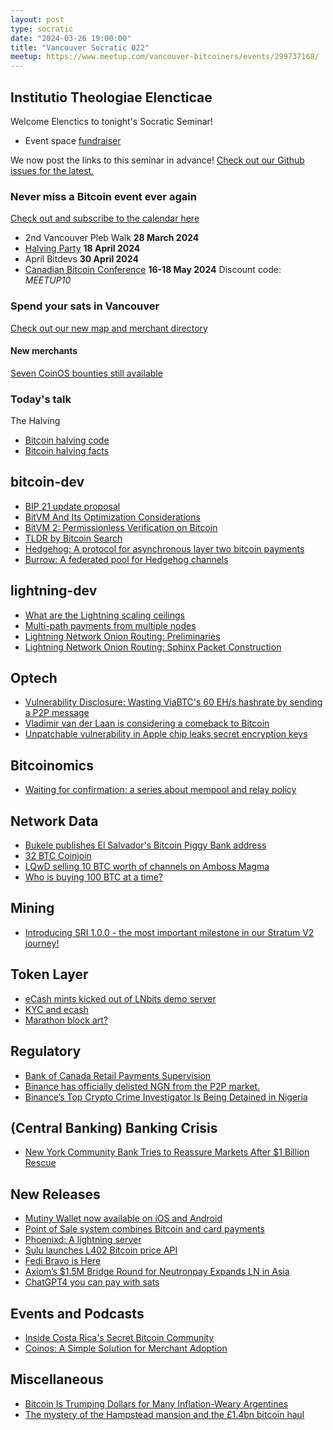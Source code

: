 ```yaml
---
layout: post
type: socratic
date: "2024-03-26 19:00:00"
title: "Vancouver Socratic 022"
meetup: https://www.meetup.com/vancouver-bitcoiners/events/299737168/
---
```


## Institutio Theologiae Elencticae

Welcome Elenctics to tonight's Socratic Seminar!

- Event space [fundraiser](https://we.encrypt.cash/apps/4SvV3UckoF4YgbkV24aLtx3cwjrn/crowdfund)

We now post the links to this seminar in advance! [Check out our Github issues for the latest.](https://github.com/VancouverBitdevs/VancouverBitdevs.github.io/issues)

### Never miss a Bitcoin event ever again

[Check out and subscribe to the calendar here](/calendar)

- 2nd Vancouver Pleb Walk **28 March 2024**
- [Halving Party](https://www.meetup.com/vancouver-bitcoiners/events/299220571/) **18 April 2024**
- April Bitdevs **30 April 2024**
- [Canadian Bitcoin Conference](https://canadianbitcoinconf.com/) **16-18 May 2024** Discount code: _MEETUP10_

### Spend your sats in Vancouver

[Check out our new map and merchant directory](/map)

#### New merchants

[Seven CoinOS bounties still available](https://coinos.io/bounties)

<!-- ### Today's talk -->

### Today's talk

The Halving

- [Bitcoin halving code](https://twitter.com/_jonasschnelli_/status/1772037196033528235)
- [Bitcoin halving facts](https://blog.bitcoin.org.hk/bitcoin-halving-facts-38c330e92e82)

## bitcoin-dev

- [BIP 21 update proposal](https://delvingbitcoin.org/t/revisiting-bip21/630)
- [BitVM And Its Optimization Considerations](https://medium.com/@Bitlayer/bitvm-and-its-optimization-considerations-007da599d8ac)
- [BitVM 2: Permissionless Verification on Bitcoin](https://bitvm.org/bitvm2)
- [TLDR by Bitcoin Search](https://tldr.bitcoinsearch.xyz/)
- [Hedgehog: A protocol for asynchronous layer two bitcoin payments](https://stacker.news/items/481321)
- [Burrow: A federated pool for Hedgehog channels](https://gist.github.com/supertestnet/14addffae669058=a9bb9df2e2608ff7f)

## lightning-dev

- [What are the Lightning scaling ceilings](https://twitter.com/BitcoinErrorLog/status/1765274730469142546)
- [Multi-path payments from multiple nodes](https://x.com/callebtc/status/1766116631795662921)
- [Lightning Network Onion Routing: Preliminaries](https://ellemouton.com/posts/onion-routing-prelims/)
- [Lightning Network Onion Routing: Sphinx Packet Construction](https://ellemouton.com/posts/sphinx/)

## Optech

- [Vulnerability Disclosure: Wasting ViaBTC's 60 EH/s hashrate by sending a P2P message](https://b10c.me/blog/012-viabtc-spv-vulnerability-disclosure/)
- [Vladimir van der Laan is considering a comeback to Bitcoin](https://laanwj.github.io/2024/03/19/finally.html)
- [Unpatchable vulnerability in Apple chip leaks secret encryption keys](https://arstechnica.com/security/2024/03/hackers-can-extract-secret-encryption-keys-from-apples-mac-chips/)

## Bitcoinomics

- [Waiting for confirmation: a series about mempool and relay policy](https://bitcoinops.org/en/blog/waiting-for-confirmation/)

## Network Data

- [Bukele publishes El Salvador's Bitcoin Piggy Bank address](https://twitter.com/nayibbukele/status/1768425845163503738)
- [32 BTC Coinjoin](https://twitter.com/wasabiwallet/status/1770022903024697584)
- [LQwD selling 10 BTC worth of channels on Amboss Magma](https://twitter.com/ambosstech/status/1770118279815631237)
- [Who is buying 100 BTC at a time?](https://twitter.com/ArkhamIntel/status/1769008231538381282)

## Mining

- [Introducing SRI 1.0.0 - the most important milestone in our Stratum V2 journey!](https://stratumprotocol.org/blog/sri-1-0-0/)

## Token Layer

- [eCash mints kicked out of LNbits demo server](https://twitter.com/lnbits/status/1767842133032235349)
- [KYC and ecash](https://twitter.com/callebtc/status/1762788463613505596)
- [Marathon block art?](https://mempool.space/block/0000000000000000000341cc26cda4af82cd25f7063c448772228cbf2836915b?audit=false)

## Regulatory

- [Bank of Canada Retail Payments Supervision](https://www.bankofcanada.ca/core-functions/retail-payments-supervision/)
- [Binance has officially delisted NGN from the P2P market.](https://twitter.com/juwon_adebayo/status/1762857072020922855)
- [Binance’s Top Crypto Crime Investigator Is Being Detained in Nigeria](https://www.wired.com/story/binance-top-investigator-detained-nigeria/)


## (Central Banking) Banking Crisis

- [New York Community Bank Tries to Reassure Markets After $1 Billion Rescue](https://www.nytimes.com/2024/03/07/business/new-york-community-bank-rescue-stock.html)

## New Releases

- [Mutiny Wallet now available on iOS and Android](https://twitter.com/mutinywallet/status/1765437625710588356)
- [Point of Sale system combines Bitcoin and card payments](https://twitter.com/stromens/status/1770530415494775065)
- [Phoenixd: A lightning server](https://phoenix.acinq.co/server)
- [Sulu launches L402 Bitcoin price API](https://twitter.com/sulusolutions/status/1772587359655321617)
- [Fedi Bravo is Here](https://www.fedi.xyz/blog/fedi-bravo-is-here)
- [Axiom’s $1.5M Bridge Round for Neutronpay Expands LN in Asia](https://bitcoinnews.com/pr/axiom-capital-bridge-round-neutronpay/)
- [ChatGPT4 you can pay with sats](https://twitter.com/MattAhlborg/status/1772274388420706451)

## Events and Podcasts

- [Inside Costa Rica's Secret Bitcoin Community](https://www.youtube.com/watch?app=desktop&v=l3c8l4rgp6s)
- [Coinos: A Simple Solution for Merchant Adoption](https://fountain.fm/episode/WqNo50bFs57CS2Wippes)

## Miscellaneous

- [Bitcoin Is Trumping Dollars for Many Inflation-Weary Argentines](https://www.bloomberg.com/news/articles/2024-03-19/bitcoin-gains-dim-argentines-dollar-refuge-with-276-inflation)
- [The mystery of the Hampstead mansion and the £1.4bn bitcoin haul](https://www.ft.com/content/0bc35bea-8a7d-4e0e-9406-64b480e03631)
